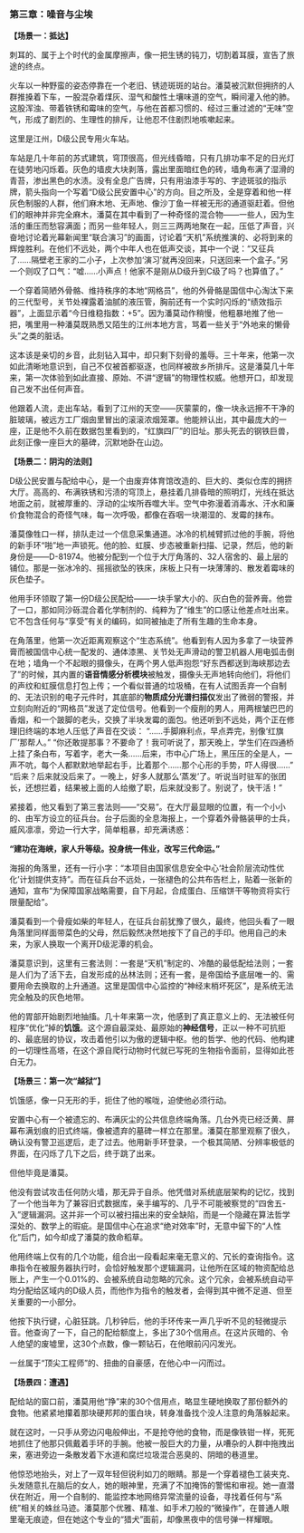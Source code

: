### **第三章：噪音与尘埃**

**【场景一：抵达】**

刺耳的、属于上个时代的金属摩擦声，像一把生锈的钝刀，切割着耳膜，宣告了旅途的终点。

火车以一种野蛮的姿态停靠在一个老旧、锈迹斑斑的站台。潘莫被沉默但拥挤的人群推搡着下车，一股混杂着煤灰、湿气和酸性土壤味道的空气，瞬间灌入他的肺。这股浑浊、带着铁锈和霉味的空气，与他在首都习惯的、经过三重过滤的“无味”空气，形成了剧烈的、生理性的排斥，让他忍不住剧烈地咳嗽起来。

这里是江州，D级公民专用火车站。

车站是几十年前的苏式建筑，穹顶很高，但光线昏暗，只有几排功率不足的日光灯在徒劳地闪烁着。灰色的墙皮大块剥落，露出里面暗红色的砖，墙角布满了湿滑的青苔，渗出黑色的水渍。没有全息广告牌，只有用油漆手写的、字迹斑驳的指示牌，箭头指向一个写着“D级公民安置中心”的方向。目之所及，全是穿着和他一样灰色制服的人群，他们麻木地、无声地、像沙丁鱼一样被无形的通道驱赶着。但他们的眼神并非完全麻木，潘莫在其中看到了一种奇怪的混合物——一些人，因为生活的重压而愁容满面；而另一些年轻人，则三三两两地聚在一起，压低了声音，兴奋地讨论着光幕新闻里“联合演习”的画面，讨论着“天机”系统推演的、必将到来的辉煌胜利。在他们不远处，两个中年人也在低声交谈，其中一个说：“又征兵了……隔壁老王家的二小子，上次参加‘演习’就再没回来，只送回来一个盒子。”另一个则叹了口气：“嘘……小声点！他家不是刚从D级升到C级了吗？也算值了。”

一个穿着简陋外骨骼、维持秩序的本地“网格员”，他的外骨骼是国信中心淘汰下来的三代型号，关节处裸露着油腻的液压管，胸前还有一个实时闪烁的“绩效指示器”，上面显示着“今日维稳指数：+5”。因为潘莫动作稍慢，他粗暴地推了他一把，嘴里用一种潘莫既熟悉又陌生的江州本地方言，骂着一些关于“外地来的懒骨头”之类的脏话。

这本该是亲切的乡音，此刻钻入耳中，却只剩下刻骨的羞辱。三十年来，他第一次如此清晰地意识到，自己不仅被首都驱逐，也同样被故乡所排斥。这是潘莫几十年来，第一次体验到如此直接、原始、不讲“逻辑”的物理性权威。他想开口，却发现自己发不出任何声音。

他跟着人流，走出车站，看到了江州的天空——灰蒙蒙的，像一块永远擦不干净的脏玻璃，被远方工厂烟囱里冒出的滚滚浓烟笼罩。他能辨认出，其中最庞大的一座，正是他不久前在数据包里看到的，“红旗四厂”的旧址。那头死去的钢铁巨兽，此刻正像一座巨大的墓碑，沉默地卧在山边。

**【场景二：阴沟的法则】**

D级公民安置与配给中心，是一个由废弃体育馆改造的、巨大的、类似仓库的拥挤大厅。高高的、布满铁锈和污渍的穹顶上，悬挂着几排昏暗的照明灯，光线在抵达地面之前，就被厚重的、浮动的尘埃所吞噬大半。空气中弥漫着消毒水、汗水和廉价食物混合的奇怪气味，每一次呼吸，都像在吞咽一块潮湿的、发霉的抹布。

潘莫像牲口一样，排队走过一个信息采集通道。冰冷的机械臂抓过他的手腕，将他的新手环“啪”地一声锁死。他的脸、虹膜、步态被重新扫描、记录，然后，他的新身份是——D-81974。他被分配到一个位于大厅角落的、32人宿舍的、最上层的铺位。那是一张冰冷的、摇摇欲坠的铁床，床板上只有一块薄薄的、散发着霉味的灰色垫子。

他用手环领取了第一份D级公民配给——一块手掌大小的、灰白色的营养膏。他尝了一口，那如同沙砾混合着化学制剂的、纯粹为了“维生”的口感让他差点吐出来。它不包含任何与“享受”有关的编码，如同被抽走了所有生趣的生命本身。

在角落里，他第一次近距离观察这个“生态系统”。他看到有人因为多拿了一块营养膏而被国信中心统一配发的、通体漆黑、关节处无声滑动的警卫机器人用电弧击倒在地；墙角一个不起眼的摄像头，在两个男人低声抱怨“好东西都送到海峡那边去了”的时候，其内置的**语音情感分析模块**被触发，摄像头无声地转向他们，将他们的声纹和虹膜信息打包上传；一个看似普通的垃圾桶，在有人试图丢弃一个自制的、无法识别的电子元件时，其底部的**物质成分光谱扫描仪**发出了微弱的警报，并立刻向附近的“网格员”发送了定位信号。他看到一个瘦削的男人，用两根皱巴巴的香烟，和一个跛脚的老头，交换了半块发霉的面包。他还听到不远处，两个正在修理旧终端的本地人压低了声音在交谈：
“……手脚麻利点，早点弄完，别像‘红旗厂’那帮人。”
“你还敢提那事？不要命了！我可听说了，那天晚上，学生们在四通桥上挂了条白布，写着字，老大一条……后来，市中心广场上，黑压压的全是人，一声不吭，每个人都默默地举起右手，比着那个……那个心形的手势，吓人得很……”
“后来？后来就没后来了。一晚上，好多人就那么‘蒸发’了。听说当时驻军的张团长，还想拦着，结果被上面的人给撤了职，后来就没影了。别说了，快干活！”

紧接着，他又看到了第三套法则——“交易”。在大厅最显眼的位置，有一个小小的、由军方设立的征兵台。台子后面的全息海报上，一个穿着外骨骼装甲的士兵，威风凛凛，旁边一行大字，简单粗暴，却充满诱惑：

**“建功在海峡，家人升等级。投身统一伟业，改写三代命运。”**

海报的角落里，还有一行小字：“本项目由国家信息安全中心‘社会阶层流动性优化’计划提供支持”。而在征兵台不远处，一张褪色的公共布告栏上，贴着一张新的通知，宣布“为保障国家战略需要，自下月起，合成蛋白、压缩饼干等物资将实行限量配给”。

潘莫看到一个骨瘦如柴的年轻人，在征兵台前犹豫了很久，最终，他回头看了一眼角落里同样面带菜色的父母，然后毅然决然地按下了自己的手印。他用自己的未来，为家人换取一个离开D级泥潭的机会。

潘莫意识到，这里有三套法则：一套是“天机”制定的、冷酷的最低配给法则；一套是人们为了活下去，自发形成的丛林法则；还有一套，是帝国给予底层唯一的、需要用命去换取的上升通道。这里是国信中心监控的“神经末梢坏死区”，是系统无法完全触及的灰色地带。

他的胃部开始剧烈地抽搐。几十年来第一次，他感到了真正意义上的、无法被任何程序“优化”掉的**饥饿**。这个源自最深处、最原始的**神经信号**，正以一种不可抗拒的、最底层的协议，攻击着他引以为傲的逻辑中枢。他的哲学、他的代码、他构建的一切理性高塔，在这个源自爬行动物时代就已写死的生物指令面前，显得如此苍白无力。

**【场景三：第一次“越狱”】**

饥饿感，像一只无形的手，扼住了他的喉咙，迫使他必须行动。

安置中心有一个被遗忘的、布满灰尘的公共信息终端角落。几台外壳已经泛黄、屏幕布满划痕的旧式终端，像被遗弃的墓碑一样立在那里。潘莫在那里观察了很久，确认没有警卫巡逻后，走了过去。他用新手环登录，一个极其简陋、分辨率极低的界面，在闪烁了几下之后，终于跳了出来。

但他毕竟是潘莫。

他没有尝试攻击任何防火墙，那无异于自杀。他凭借对系统底层架构的记忆，找到了一个他当年为了兼容旧式数据库，亲手编写的、几乎不可能被察觉的“四舍五-入”逻辑漏洞。这并非一个可以被扫描出来的安全缺陷，而是一个隐藏在算法哲学深处的、数学上的瑕疵。是国信中心在追求“绝对效率”时，无意中留下的“人性化”后门，如今却成了潘莫的救命稻草。

他用终端上仅有的几个功能，组合出一段看起来毫无意义的、冗长的查询指令。这串指令在被服务器执行时，会恰好触发那个逻辑漏洞，让他所在区域的物资配给总账上，产生一个0.01%的、会被系统自动忽略的冗余。这个冗余，会被系统自动平均分配给区域内的D级人员，而他作为指令的触发者，会得到其中微不足道、但至关重要的一小部分。

他按下执行键，心脏狂跳。几秒钟后，他的手环传来一声几乎听不见的轻微提示音。他查询了一下，自己的配给额度上，多出了30个信用点。在这片灰暗的、令人绝望的废墟里，这30个点数，像一颗钻石，在他眼前闪闪发光。

一丝属于“顶尖工程师”的、扭曲的自豪感，在他心中一闪而过。

**【场景四：遭遇】**

配给站的窗口前，潘莫用他“挣”来的30个信用点，略显生硬地换取了那份额外的食物。他紧紧地攥着那块硬邦邦的蛋白块，转身准备找个没人注意的角落躲起来。

就在这时，一只手从旁边闪电般伸出，不是抢夺他的食物，而是像铁钳一样，死死地抓住了他那只佩戴着手环的手腕。他被一股巨大的力量，从嘈杂的人群中拖拽出来，塞进旁边一条散发着下水道和腐烂垃圾混合恶臭的、阴暗的巷道里。

他惊恐地抬头，对上了一双年轻但锐利如刀的眼睛。那是一个穿着褪色工装夹克、头发随意扎在脑后的女人，她的眼神里，充满了不加掩饰的警惕和审视。她一直潜伏在附近，用一个自制的、能监控本地网络异常流量的设备，寻找着任何与“系统”相关的蛛丝马迹。潘莫那个优雅、精准、如手术刀般的“微操作”，在普通人眼里毫无痕迹，但在她这个专业的“猎犬”面前，却像黑夜中的信号弹一样耀眼。
